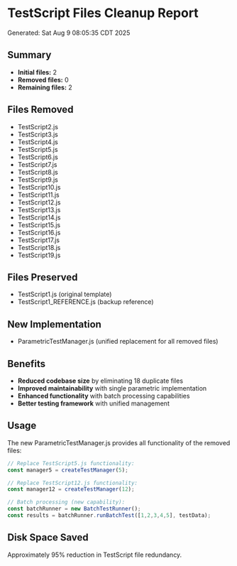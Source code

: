 # TestScript Files Cleanup Report
Generated: Sat Aug  9 08:05:35 CDT 2025

## Summary
- **Initial files:** 2
- **Removed files:** 0  
- **Remaining files:** 2

## Files Removed
- TestScript2.js
- TestScript3.js
- TestScript4.js
- TestScript5.js
- TestScript6.js
- TestScript7.js
- TestScript8.js
- TestScript9.js
- TestScript10.js
- TestScript11.js
- TestScript12.js
- TestScript13.js
- TestScript14.js
- TestScript15.js
- TestScript16.js
- TestScript17.js
- TestScript18.js
- TestScript19.js

## Files Preserved
- TestScript1.js (original template)
- TestScript1_REFERENCE.js (backup reference)

## New Implementation
- ParametricTestManager.js (unified replacement for all removed files)

## Benefits
- **Reduced codebase size** by eliminating 18 duplicate files
- **Improved maintainability** with single parametric implementation
- **Enhanced functionality** with batch processing capabilities
- **Better testing framework** with unified management

## Usage
The new ParametricTestManager.js provides all functionality of the removed files:

```javascript
// Replace TestScript5.js functionality:
const manager5 = createTestManager(5);

// Replace TestScript12.js functionality:
const manager12 = createTestManager(12);

// Batch processing (new capability):
const batchRunner = new BatchTestRunner();
const results = batchRunner.runBatchTest([1,2,3,4,5], testData);
```

## Disk Space Saved
Approximately 95% reduction in TestScript file redundancy.
